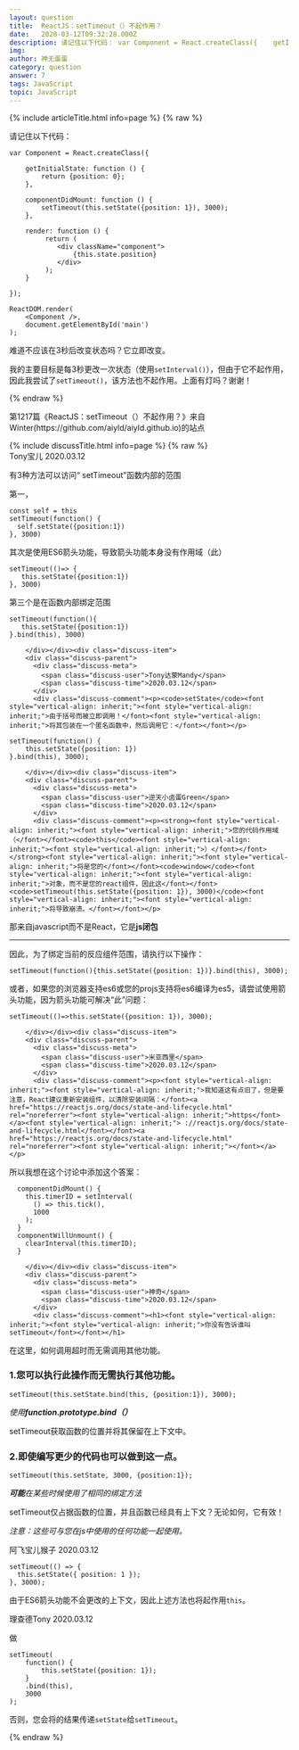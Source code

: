 ```yaml
---
layout: question
title:  ReactJS：setTimeout（）不起作用？
date:   2020-03-12T09:32:28.000Z
description: 请记住以下代码： var Component = React.createClass({    getInitialState  function...
img: 
author: 神无蛋蛋
category: question
answer: 7
tags: JavaScript
topic: JavaScript
---
```

<div class="article-root">
  <div class="article">
    {% include articleTitle.html info=page %}
    {% raw %}
    <div class="article-content"><p><font style="vertical-align: inherit;"><font style="vertical-align: inherit;">请记住以下代码： </font></font></p>

<pre><code>var Component = React.createClass({<font></font>
<font></font>
    getInitialState: function () {<font></font>
        return {position: 0};    <font></font>
    },<font></font>
<font></font>
    componentDidMount: function () {<font></font>
        setTimeout(this.setState({position: 1}), 3000);<font></font>
    },<font></font>
<font></font>
    render: function () {<font></font>
         return (<font></font>
            &lt;div className="component"&gt;<font></font>
                {this.state.position}<font></font>
            &lt;/div&gt;<font></font>
         ); <font></font>
    }<font></font>
<font></font>
});<font></font>
<font></font>
ReactDOM.render(<font></font>
    &lt;Component /&gt;,<font></font>
    document.getElementById('main')<font></font>
);<font></font>
</code></pre>

<p><font style="vertical-align: inherit;"><font style="vertical-align: inherit;">难道不应该在3秒后改变状态吗？</font><font style="vertical-align: inherit;">它立即改变。</font></font></p>

<p><font style="vertical-align: inherit;"><font style="vertical-align: inherit;">我的主要目标是每3秒更改一次状态（使用</font></font><code>setInterval()</code><font style="vertical-align: inherit;"><font style="vertical-align: inherit;">），但由于它不起作用，因此我尝试了</font></font><code>setTimeout()</code><font style="vertical-align: inherit;"><font style="vertical-align: inherit;">，该方法也不起作用。</font><font style="vertical-align: inherit;">上面有灯吗？</font><font style="vertical-align: inherit;">谢谢！</font></font></p></div>
    {% endraw %}
  </div>
  <p class="winter_mark">第1217篇《ReactJS：setTimeout（）不起作用？》来自Winter(https://github.com/aiyld/aiyld.github.io)的站点</p>
  <div class="discuss-wrapper">
    {% include discussTitle.html info=page %}
    {% raw %}
    <div class="discuss-item">
        <div class="discuss-parent">
          <div class="discuss-meta">
            <span class="discuss-user">Tony宝儿</span>
            <span class="discuss-time">2020.03.12</span>
          </div>
          <div class="discuss-comment"><p><font style="vertical-align: inherit;"><font style="vertical-align: inherit;">有3种方法可以访问“ setTimeout”函数内部的范围</font></font></p>

<p><font style="vertical-align: inherit;"><font style="vertical-align: inherit;">第一，</font></font></p>

<pre><code>const self = this<font></font>
setTimeout(function() {<font></font>
  self.setState({position:1})<font></font>
}, 3000)<font></font>
</code></pre>

<p><font style="vertical-align: inherit;"><font style="vertical-align: inherit;">其次是使用ES6箭头功能，导致箭头功能本身没有作用域（此）</font></font></p>

<pre><code>setTimeout(()=&gt; {<font></font>
   this.setState({position:1})<font></font>
}, 3000)<font></font>
</code></pre>

<p><font style="vertical-align: inherit;"><font style="vertical-align: inherit;">第三个是在函数内部绑定范围</font></font></p>

<pre><code>setTimeout(function(){<font></font>
   this.setState({position:1})<font></font>
}.bind(this), 3000)<font></font>
</code></pre></div>
        </div></div><div class="discuss-item">
        <div class="discuss-parent">
          <div class="discuss-meta">
            <span class="discuss-user">Tony达蒙Mandy</span>
            <span class="discuss-time">2020.03.12</span>
          </div>
          <div class="discuss-comment"><p><code>setState</code><font style="vertical-align: inherit;"><font style="vertical-align: inherit;">由于括号而被立即调用！</font><font style="vertical-align: inherit;">将其包装在一个匿名函数中，然后调用它：</font></font></p>

<pre><code>setTimeout(function() {<font></font>
    this.setState({position: 1})<font></font>
}.bind(this), 3000);<font></font>
</code></pre></div>
        </div></div><div class="discuss-item">
        <div class="discuss-parent">
          <div class="discuss-meta">
            <span class="discuss-user">逆天小卤蛋Green</span>
            <span class="discuss-time">2020.03.12</span>
          </div>
          <div class="discuss-comment"><p><strong><font style="vertical-align: inherit;"><font style="vertical-align: inherit;">您的代码作用域（</font></font><code>this</code><font style="vertical-align: inherit;"><font style="vertical-align: inherit;">）</font></font></strong><font style="vertical-align: inherit;"><font style="vertical-align: inherit;">将是您的</font></font><code>window</code><font style="vertical-align: inherit;"><font style="vertical-align: inherit;">对象，而不是您的react组件，因此这</font></font><code>setTimeout(this.setState({position: 1}), 3000)</code><font style="vertical-align: inherit;"><font style="vertical-align: inherit;">将导致崩溃。</font></font></p>

<p><font style="vertical-align: inherit;"><font style="vertical-align: inherit;">那来自javascript而不是React，它是</font></font><strong><font style="vertical-align: inherit;"><font style="vertical-align: inherit;">js闭包</font></font></strong></p>

<hr>

<p><font style="vertical-align: inherit;"><font style="vertical-align: inherit;">因此，为了绑定当前的反应组件范围，请执行以下操作：</font></font></p>

<pre><code>setTimeout(function(){this.setState({position: 1})}.bind(this), 3000);
</code></pre>

<p><font style="vertical-align: inherit;"><font style="vertical-align: inherit;">或者，如果您的浏览器支持es6或您的projs支持将es6编译为es5，请尝试使用箭头功能，因为箭头功能可解决“此”问题：</font></font></p>

<pre><code>setTimeout(()=&gt;this.setState({position: 1}), 3000);
</code></pre></div>
        </div></div><div class="discuss-item">
        <div class="discuss-parent">
          <div class="discuss-meta">
            <span class="discuss-user">米亚西里</span>
            <span class="discuss-time">2020.03.12</span>
          </div>
          <div class="discuss-comment"><p><font style="vertical-align: inherit;"><font style="vertical-align: inherit;">我知道这有点旧了，但是要注意，React建议重新安装组件，以清除安装间隔：</font><a href="https://reactjs.org/docs/state-and-lifecycle.html" rel="noreferrer"><font style="vertical-align: inherit;">https</font></a><font style="vertical-align: inherit;"> ://reactjs.org/docs/state-and-lifecycle.html</font></font><a href="https://reactjs.org/docs/state-and-lifecycle.html" rel="noreferrer"><font style="vertical-align: inherit;"></font></a></p>

<p><font style="vertical-align: inherit;"><font style="vertical-align: inherit;">所以我想在这个讨论中添加这个答案：</font></font></p>

<pre><code>  componentDidMount() {<font></font>
    this.timerID = setInterval(<font></font>
      () =&gt; this.tick(),<font></font>
      1000<font></font>
    );<font></font>
  }<font></font>
  componentWillUnmount() {<font></font>
    clearInterval(this.timerID);<font></font>
  }<font></font>
</code></pre></div>
        </div></div><div class="discuss-item">
        <div class="discuss-parent">
          <div class="discuss-meta">
            <span class="discuss-user">神奇</span>
            <span class="discuss-time">2020.03.12</span>
          </div>
          <div class="discuss-comment"><h1><font style="vertical-align: inherit;"><font style="vertical-align: inherit;">你没有告诉谁叫setTimeout</font></font></h1>

<p><font style="vertical-align: inherit;"><font style="vertical-align: inherit;">在这里，如何调用超时而无需调用其他功能。</font></font></p>

<h3><font style="vertical-align: inherit;"><font style="vertical-align: inherit;">1.您可以执行此操作而无需执行其他功能。</font></font></h3>

<pre><code>setTimeout(this.setState.bind(this, {position:1}), 3000);
</code></pre>

<p><em><font style="vertical-align: inherit;"><font style="vertical-align: inherit;">使用</font></font><strong><font style="vertical-align: inherit;"><font style="vertical-align: inherit;">function.prototype.bind（）</font></font></strong></em></p>

<p><font style="vertical-align: inherit;"><font style="vertical-align: inherit;">setTimeout获取函数的位置并将其保留在上下文中。</font></font></p>

<h3><font style="vertical-align: inherit;"><font style="vertical-align: inherit;">2.即使编写更少的代码也可以做到这一点。</font></font></h3>

<pre><code>setTimeout(this.setState, 3000, {position:1});
</code></pre>

<p><strong><em><font style="vertical-align: inherit;"><font style="vertical-align: inherit;">可能</font></font></em></strong><em><font style="vertical-align: inherit;"><font style="vertical-align: inherit;">在某些时候使用了相同的绑定方法</font></font></em></p>

<p><font style="vertical-align: inherit;"><font style="vertical-align: inherit;">setTimeout仅占据函数的位置，并且函数已经具有上下文？</font><font style="vertical-align: inherit;">无论如何，它有效！</font></font></p>

<p><em><font style="vertical-align: inherit;"><font style="vertical-align: inherit;">注意：这些可与您在js中使用的任何功能一起使用。</font></font></em></p></div>
        </div></div><div class="discuss-item">
        <div class="discuss-parent">
          <div class="discuss-meta">
            <span class="discuss-user">阿飞宝儿猴子</span>
            <span class="discuss-time">2020.03.12</span>
          </div>
          <div class="discuss-comment"><pre><code>setTimeout(() =&gt; {<font></font>
  this.setState({ position: 1 });<font></font>
}, 3000);<font></font>
</code></pre>

<p><font style="vertical-align: inherit;"><font style="vertical-align: inherit;">由于ES6箭头功能不会更改的上下文，因此上述方法也将起作用</font></font><code>this</code><font style="vertical-align: inherit;"><font style="vertical-align: inherit;">。</font></font></p></div>
        </div></div><div class="discuss-item">
        <div class="discuss-parent">
          <div class="discuss-meta">
            <span class="discuss-user">理查德Tony</span>
            <span class="discuss-time">2020.03.12</span>
          </div>
          <div class="discuss-comment"><p><font style="vertical-align: inherit;"><font style="vertical-align: inherit;">做</font></font></p>

<pre><code>setTimeout(<font></font>
    function() {<font></font>
        this.setState({position: 1});<font></font>
    }<font></font>
    .bind(this),<font></font>
    3000<font></font>
);<font></font>
</code></pre>

<p><font style="vertical-align: inherit;"><font style="vertical-align: inherit;">否则，您会将的结果传递</font></font><code>setState</code><font style="vertical-align: inherit;"><font style="vertical-align: inherit;">给</font></font><code>setTimeout</code><font style="vertical-align: inherit;"><font style="vertical-align: inherit;">。</font></font></p></div>
        </div></div>
    {% endraw %}
  </div>
<div>

